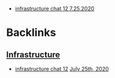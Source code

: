 - [infrastructure chat 12 7.25.2020](<infrastructure chat 12 7.25.2020.md>)

# Backlinks
## [Infrastructure](<Infrastructure.md>)
- [infrastructure chat 12](<infrastructure chat 12.md>) [July 25th, 2020](<July 25th, 2020.md>)

